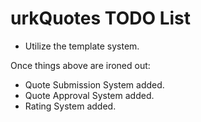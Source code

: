 # urkQuotes TODO List

* Utilize the template system.

Once things above are ironed out:

* Quote Submission System added.
* Quote Approval System added.
* Rating System added.
